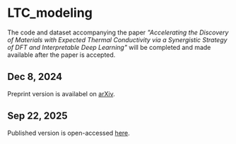 # LTC_modeling
The code and dataset accompanying the paper *"Accelerating the Discovery of Materials with Expected Thermal Conductivity via a Synergistic Strategy of DFT and Interpretable Deep Learning"* will be completed and made available after the paper is accepted.

## Dec 8, 2024
Preprint version is availabel on [arXiv](https://arxiv.org/abs/2412.05948).

## Sep 22, 2025

Published version is open-accessed [here](https://iopscience.iop.org/article/10.1088/2752-5724/ae08d0).
